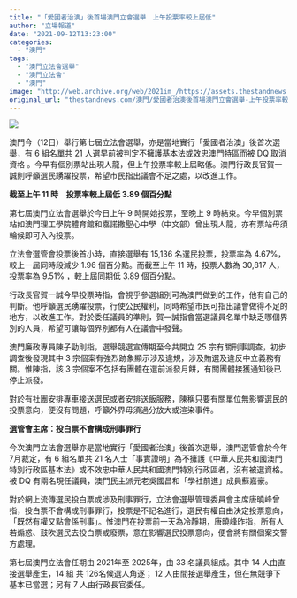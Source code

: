 ```yaml
---
title: "「愛國者治澳」後首場澳門立會選舉　上午投票率較上屆低"
author: "立場報道"
date: "2021-09-12T13:23:00"
categories:
  - "澳門"
tags:
  - "澳門立法會選舉"
  - "澳門立法會"
  - "澳門"
image: "http://web.archive.org/web/2021im_/https://assets.thestandnews.com/media/photos/Untitled-4-06_qWCEC9H.png"
original_url: "thestandnews.com/澳門/愛國者治澳後首場澳門立會選舉-上午投票率較上屆低"
---
```

![](http://web.archive.org/web/2021im_/https://assets.thestandnews.com/media/photos/Untitled-4-06_qWCEC9H.png)

澳門今（12日）舉行第七屆立法會選舉，亦是當地實行「愛國者治澳」後首次選舉，有 6 組名單共 21 人選早前被判定不擁護基本法或效忠澳門特區而被 DQ 取消資格 。今早有個別票站出現人龍，但上午投票率較上屆略低。澳門行政長官賀一誠則呼籲選民踴躍投票，希望市民指出議會不足之處，以改進工作。

**截至上午 11 時　投票率較上屆低 3.89 個百分點**

第七屆澳門立法會選舉於今日上午 9 時開始投票，至晚上 9 時結束。今早個別票站如澳門理工學院體育館和嘉諾撒聖心中學（中文部）曾出現人龍，亦有票站毋須輪候即可入內投票。

立法會選管會投票後首小時，直接選舉有 15,136 名選民投票，投票率為 4.67%，較上一屆同時段減少 1.96 個百分點。而截至上午 11 時，投票人數為 30,817 人，投票率為 9.51% ，較上屆同期低 3.89 個百分點。

行政長官賀一誠今早投票時指，會視乎參選組別可為澳門做到的工作，他有自己的判斷。他呼籲選民踴躍投票，行使公民權利，同時希望市民可指出議會做得不足的地方，以改進工作。對於委任議員的準則，賀一誠指會當選議員名單中缺乏哪個界別的人員，希望可讓每個界別都有人在議會中發聲。

澳門廉政專員陳子勁則指，選舉競選宣傳期至今共開立 25 宗有關刑事調查，初步調查後發現其中 3 宗個案有強烈跡象顯示涉及違規，涉及賄選及違反中立義務有關。惟陳指，該 3 宗個案不包括有團體在選前派發月餅，有關團體接獲通知後已停止派發。

對於有社團安排專車接送選民或者安排送飯服務，陳稱只要有關單位無影響選民的投票意向，便沒有問題，呼籲外界毋須過分放大或渲染事件。

**選管會主席：投白票不會構成刑事罪行**

今次澳門立法會選舉亦是當地實行「愛國者治澳」後首次選舉，澳門選管會於今年7月裁定，有 6 組名單共 21 名人士「事實證明」為不擁護《中華人民共和國澳門特別行政區基本法》或不效忠中華人民共和國澳門特別行政區者，沒有被選資格。被 DQ 有兩名現任議員，澳門民主派元老吳國昌和「學社前進」成員蘇嘉豪。

對於網上流傳選民投白票或涉及刑事罪行，立法會選舉管理委員會主席唐曉峰曾指，投白票不會構成刑事罪行，投票是不記名進行，選民有權自由決定投票意向，「既然有權又點會係刑事」。惟澳門在投票前一天為冷靜期，唐曉峰昨指，所有人若煽惑、鼓吹選民去投白票或廢票，意在影響選民投票意向，便會將有關個案交警方處理。

第七屆澳門立法會任期由 2021年至 2025年，由 33 名議員組成。其中 14 人由直接選舉產生，14 組 共 126名候選人角逐； 12 人由間接選舉產生，但在無競爭下基本已當選；另有 7 人由行政長官委任。